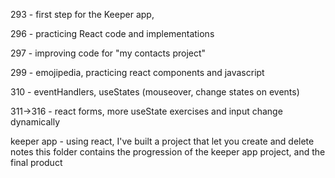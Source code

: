 293 - first step for the Keeper app,

296 - practicing React code and implementations

297 - improving code for  "my contacts project"

299 - emojipedia, practicing react components and javascript

310 - eventHandlers, useStates (mouseover, change states on events)

311->316 - react forms, more useState exercises and input change dynamically

keeper app - using react, I've built a project that let you create and delete notes
             this folder contains the progression of the keeper app project, and the final product
